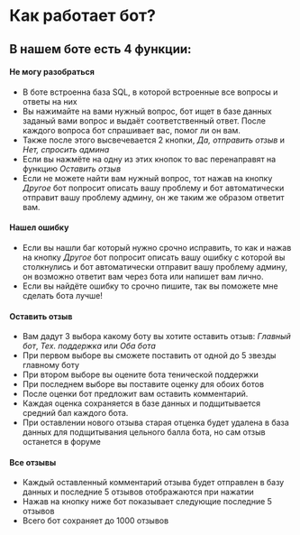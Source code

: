 # Как работает бот?

## В нашем боте есть 4 функции:

#### Не могу разобраться

- В боте встроенна база SQL, в которой встроенные все вопросы и ответы на них
- Вы нажимайте на вами нужный вопрос, бот ищет в базе данных заданый вами вопрос и выдаёт соответственный ответ. После каждого вопроса бот спрашивает вас, помог ли он вам.
- Также после этого высвечевается 2 кнопки, *Да, отправить отзыв* и *Нет, спросить админа*
- Если вы нажмёте на одну из этих кнопок то вас перенаправят на функцию *Оставить отзыв*
- Если не можете найти вам нужный вопрос, тот нажав на кнопку *Другое*  бот попросит описать вашу проблему и бот автоматически отправит вашу проблему админу, он же таким же образом ответит вам. 

#### Нашел ошибку

- Если вы нашли баг который нужно срочно исправить, то как и нажав на кнопку *Другое* бот попросит описать вашу ошибку с которой вы столкнулись и бот автоматически отправит вашу проблему админу, он возможно ответит вам через бота или напишет вам лично.
- Если вы найдёте ошибку то срочно пишите, так вы поможете мне сделать бота лучше!

#### Оставить отзыв

- Вам дадут 3 выбора какому боту вы хотите оставить отзыв: *Главный бот*, *Тех. поддержка* или *Оба бота*
- При первом выборе вы сможете поставить от одной до 5 звезды главному боту
- При втором выборе вы оцените бота тенической поддержки
- При последнем выборе вы поставите оценку для обоих ботов
- После оценки бот предложит вам оставить комментарий.
- Каждая оценка сохраняется в базе данных и подщитывается средний бал каждого бота.
- При оставлении нового отзыва старая отценка будет удалена в база данных для подщитывания цельного балла бота, но сам отзыв останется в форуме

#### Все отзывы

- Каждый оставленный комментарий отзыва будет отправлен в базу данных и последние 5 отзывов отображаются при нажатии
- Нажав на кнопку ниже бот показывает следующие последние 5 отзывов
- Всего бот сохраняет до 1000 отзывов 


